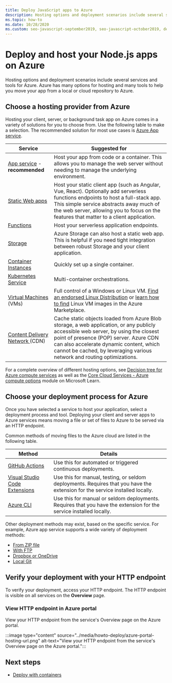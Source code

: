 ```yaml
---
title: Deploy JavaScript apps to Azure
description: Hosting options and deployment scenarios include several services and tools for Azure. Publish your app and serve it on Azure.  
ms.topic: how-to
ms.date: 10/28/2020
ms.custom: seo-javascript-september2019, seo-javascript-october2019, devx-track-js, contperfq2
---
```


# Deploy and host your Node.js apps on Azure

Hosting options and deployment scenarios include several services and tools for Azure. Azure has many options for hosting and many tools to help you move your app from a local or cloud repository to Azure. 

## Choose a hosting provider from Azure

Hosting your client, server, or background task app on Azure comes in a variety of solutions for you to choose from. Use the following table to make a selection. The recommended solution for most use cases is [Azure App service](/azure/app-service/overview). 

| Service | Suggested for |
|--|--|
|[App service](/azure/app-service/overview) - **recommended**|Host your app from code or a container. This allows you to manage the web server without needing to manage the underlying environment.|
|[Static Web apps](/azure/static-web-apps/)|Host your static client app (such as Angular, Vue, React). Optionally add serverless functions endpoints to host a full-stack app. This simple service abstracts away much of the web server, allowing you to focus on the features that matter to a client application. |
|[Functions](/azure/azure-functions/)|Host your serverless application endpoints.|
|[Storage](/azure/storage/blobs/storage-blob-static-website-how-to?tabs=azure-portal)|Azure Storage can also host a static web app. This is helpful if you need tight integration between robust Storage and your client application.|
|[Container Instances](/azure/container-instances/)|Quickly set up a single container.|
|[Kubernetes Service](/azure/aks/)|Multi-container orchestrations.|
|[Virtual Machines](/azure/virtual-machines) (VMs)|Full control of a Windows or Linux VM. [Find an endorsed Linux Distribution](/azure/virtual-machines/linux/endorsed-distros?toc=/azure/virtual-machines/linux/toc.json) or [learn how to find](/azure/virtual-machines/linux/cli-ps-findimage) Linux VM images in the Azure Marketplace.|
|[Content Delivery Network ](/azure/cdn/) (CDN)|Cache static objects loaded from Azure Blob storage, a web application, or any publicly accessible web server, by using the closest point of presence (POP) server. Azure CDN can also accelerate dynamic content, which cannot be cached, by leveraging various network and routing optimizations.|

For a complete overview of different hosting options, see [Decision tree for Azure compute services](/azure/architecture/guide/technology-choices/compute-decision-tree) as well as the [Core Cloud Services - Azure compute options](/learn/modules/intro-to-azure-compute) module on Microsoft Learn.

## Choose your deployment process for Azure

Once you have selected a service to host your application, select a deployment process and tool. Deploying your client and server apps to Azure services means moving a file or set of files to Azure to be served via an HTTP endpoint. 

Common methods of moving files to the Azure cloud are listed in the following table.

| Method | Details |
|--|--|
|[GitHub Actions](/azure/app-service/deploy-github-actions?tabs=applevel)|Use this for automated or triggered continuous deployments.|
|[Visual Studio Code Extensions](https://marketplace.visualstudio.com/search?term=azure&target=VSCode&category=All%20categories&sortBy=Relevance)|Use this for manual, testing, or seldom deployments. Requires that you have the extension for the service installed locally.|
|[Azure CLI](../tutorial-vscode-azure-cli-node-04.md)|Use this for manual or seldom deployments. Requires that you have the extension for the service installed locally.|

Other deployment methods may exist, based on the specific service. For example, Azure app service supports a wide variety of deployment methods:
* [From ZIP file](/azure/app-service/deploy-zip)
* [With FTP](/azure/app-service/deploy-ftp)
* [Dropbox or OneDrive](https://docs.microsoft.com/azure/app-service/deploy-content-sync)
* [Local Git](/azure/app-service/deploy-local-git)

## Verify your deployment with your HTTP endpoint

To verify your deployment, access your HTTP endpoint. The HTTP endpoint is visible on all services on the **Overview** page. 

### View HTTP endpoint in Azure portal

View your HTTP endpoint from the service's Overview page on the Azure portal. 

:::image type="content" source="../media/howto-deploy/azure-portal-hosting-url.png" alt-text="View your HTTP endpoint from the service's Overview page on the Azure portal.":::

## Next steps

* [Deploy with containers](deploy-containers.md)
